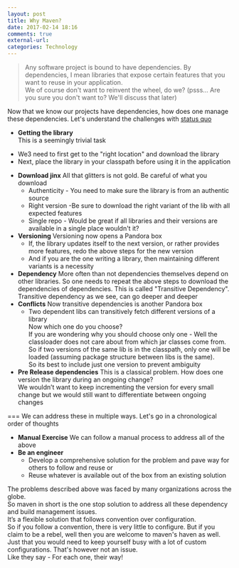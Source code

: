 ```yaml
---
layout: post
title: Why Maven?
date: 2017-02-14 18:16
comments: true
external-url:
categories: Technology
---
```


>Any software project is bound to have dependencies. By dependencies, I mean libraries that expose certain features that you want to reuse in your application.<br>
>We of course don't want to reinvent the wheel, do we? (psss… Are you sure you don't want to? We'll discuss that later)

Now that we know our projects have dependencies, how does one manage these dependencies.
Let's understand the challenges with [status quo](https://www.vocabulary.com/dictionary/status%20quo)
	
* **Getting the library**<br>
This is a seemingly trivial task<br>
 - We3 need to first get to the "right location" and download the library<br>
 - Next, place the library in your classpath before using it in the application<br>
* **Download jinx**
All that glitters is not gold. Be careful of what you download
  * Authenticity - You need to make sure the library is from an authentic source
  * Right version -Be sure to download the right variant of the lib with all expected features
  * Single repo - Would be great if all libraries and their versions are available in a single place wouldn't it?
* **Versioning**
Versioning now opens a Pandora box
  * If, the library updates itself to the next version, or rather provides more features, redo the above steps for the new version
  * And if you are the one writing a library, then maintaining different variants is a necessity
* **Dependency**
More often than not dependencies themselves depend on other libraries. So one needs to repeat the above steps to download the dependencies of dependencies.
This is called "Transitive Dependency". Transitive dependency as we see, can go deeper and deeper
* **Conflicts**
Now transitive dependencies is another Pandora box
  * Two dependent libs can transitively fetch different versions of a library<br>
  Now which one do you choose?<br>
  If you are wondering why you should choose only one - Well the classloader does not care about from which jar classes come from. So if two versions of the same lib is in the classpath, only one will be loaded (assuming package structure between libs is the same).<br>
So its best to include just one version to prevent ambiguity
*  **Pre Release dependencies**
This is a classical problem. How does one version the library during an ongoing change?<br>
We wouldn’t want to keep incrementing the version for every small change but we would still want to differentiate between ongoing changes

===
We can address these in multiple ways. Let's go in a chronological order of thoughts
* **Manual Exercise**
We can follow a manual process to address all of the above
* **Be an engineer**
  * Develop a comprehensive solution for the problem and pave way for others to follow and reuse or
  * Reuse whatever is available out of the box from an existing solution
	
The problems described above was faced by many organizations across the globe.<br>
So maven in short is the one stop solution to address all these dependency and build management issues.<br>
It’s a flexible solution that follows convention over configuration.<br>
So if you follow a convention, there is very little to configure. But if you claim to be a rebel, well then you are welcome to maven's haven as well. Just that you would need to keep yourself busy with a lot of custom configurations. That's however not an issue.<br>
Like they say - For each one, their way!


